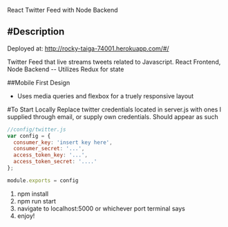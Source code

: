 React Twitter Feed with Node Backend


#Description
---

Deployed at: http://rocky-taiga-74001.herokuapp.com/#/

Twitter Feed that live streams tweets related to Javascript.
React Frontend, Node Backend -- Utilizes Redux for state

##Mobile First Design
* Uses media queries and flexbox for a truely responsive layout

#To Start Locally
Replace twitter credentials located in server.js with ones I supplied through email, or supply own credentials. Should appear as such

  ```javascript
  //config/twitter.js
  var config = {
    consumer_key: 'insert key here',
    consumer_secret: '...',
    access_token_key: '...',
    access_token_secret: '....'
  };

  module.exports = config
  ```
1. npm install
2. npm run start
3. navigate to localhost:5000 or whichever port terminal says
4. enjoy!
